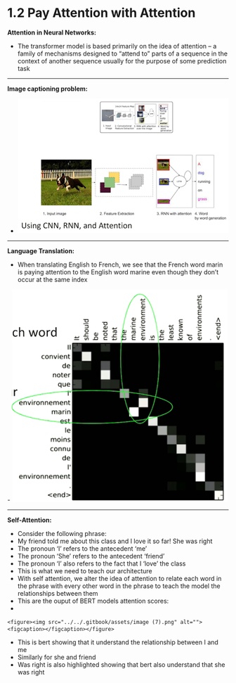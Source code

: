 # 1.2 Pay Attention with Attention

**Attention in Neural Networks:**

* The transformer model is based primarily on the idea of attention – a family of mechanisms designed to “attend to” parts of a sequence in the context of another sequence usually for the purpose of some prediction task

&#x20;

***

**Image captioning problem:**

* ![](<../../.gitbook/assets/image (5).png>)

&#x20;

***

**Language Translation:**

* When translating English to French, we see that the French word marin is paying attention to the English word marine even though they don’t occur at the same index

\-            ![](<../../.gitbook/assets/image (6).png>)

&#x20;

***

**Self-Attention:**

* Consider the following phrase:
* My friend told me about this class and I love it so far! She was right
* The pronoun ‘I’ refers to the antecedent ‘me’
* The pronoun ‘She’ refers to the antecedent ‘friend’
* The pronoun ‘I’ also refers to the fact that I ‘love’ the class
* This is what we need to teach our architecture
* With self attention, we alter the idea of attention to relate each word in the phrase with every other word in the phrase to teach the model the relationships between them
* This are the ouput of BERT models attention scores:
*

    <figure><img src="../../.gitbook/assets/image (7).png" alt=""><figcaption></figcaption></figure>
* This is bert showing that it understand the relationship between I and me
* Similarly for she and friend
* Was right is also highlighted showing that bert also understand that she was right

&#x20;

&#x20;

&#x20;

&#x20;
